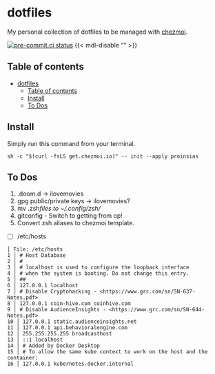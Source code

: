 # dotfiles

My personal collection of dotfiles to be managed with
[chezmoi](https://www.chezmoi.io/).

[![pre-commit.ci status](https://results.pre-commit.ci/badge/github/proinsias/dotfiles/main.svg)](https://results.pre-commit.ci/latest/github/proinsias/dotfiles/main) <!-- editorconfig-checker-disable-line --> {{< mdl-disable "<!-- markdownlint-disable line-length -->" >}}

## Table of contents

<!--
Table of contents updated via:
uvx --from md-toc md_toc --in-place github -- README.md
-->
<!--TOC-->

-   [dotfiles](#dotfiles)
    -   [Table of contents](#table-of-contents)
    -   [Install](#install)
    -   [To Dos](#to-dos)

<!--TOC-->

## Install

Simply run this command from your terminal.

```shell
sh -c "$(curl -fsLS get.chezmoi.io)" -- init --apply proinsias
```

## To Dos

1. .doom.d -> ilovemovies
1. gpg public/private keys -> ilovemovies?
1. mv .zsh*files to ~/.config/zsh/*
1. gitconfig - Switch to getting from op!
1. Convert zsh aliases to chezmoi template.

-   [ ] /etc/hosts

```shell
│ File: /etc/hosts
1 │ # Host Database
2 │ #
3 │ # localhost is used to configure the loopback interface
4 │ # when the system is booting. Do not change this entry.
5 │ ##
6 │ 127.0.0.1 localhost
7 │ # Disable Cryptohacking - <https://www.grc.com/sn/SN-637-Notes.pdf>
8 │ 127.0.0.1 coin-hive.com coinhive.com
9 │ # Disable AudienceInsights - <https://www.grc.com/sn/SN-644-Notes.pdf>
10 │ 127.0.0.1 static.audienceinsights.net
11 │ 127.0.0.1 api.behavioralengine.com
12 │ 255.255.255.255 broadcasthost
13 │ ::1 localhost
14 │ # Added by Docker Desktop
15 │ # To allow the same kube context to work on the host and the container:
16 │ 127.0.0.1 kubernetes.docker.internal

```
